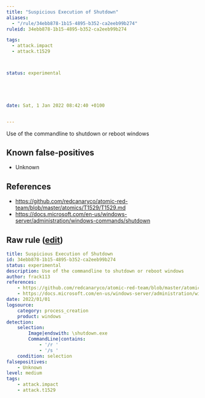 ```yaml
---
title: "Suspicious Execution of Shutdown"
aliases:
  - "/rule/34ebb878-1b15-4895-b352-ca2eeb99b274"
ruleid: 34ebb878-1b15-4895-b352-ca2eeb99b274

tags:
  - attack.impact
  - attack.t1529



status: experimental





date: Sat, 1 Jan 2022 08:42:40 +0100


---
```


Use of the commandline to shutdown or reboot windows

<!--more-->


## Known false-positives

* Unknown



## References

* https://github.com/redcanaryco/atomic-red-team/blob/master/atomics/T1529/T1529.md
* https://docs.microsoft.com/en-us/windows-server/administration/windows-commands/shutdown


## Raw rule ([edit](https://github.com/SigmaHQ/sigma/edit/master/rules/windows/process_creation/proc_creation_win_susp_shutdown.yml))
```yaml
title: Suspicious Execution of Shutdown 
id: 34ebb878-1b15-4895-b352-ca2eeb99b274
status: experimental
description: Use of the commandline to shutdown or reboot windows 
author: frack113
references:
    - https://github.com/redcanaryco/atomic-red-team/blob/master/atomics/T1529/T1529.md
    - https://docs.microsoft.com/en-us/windows-server/administration/windows-commands/shutdown
date: 2022/01/01
logsource:
    category: process_creation
    product: windows
detection:
    selection:
        Image|endswith: \shutdown.exe
        CommandLine|contains: 
            - '/r ' 
            - '/s '
    condition: selection
falsepositives:
    - Unknown
level: medium
tags:
    - attack.impact
    - attack.t1529

```
